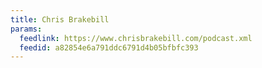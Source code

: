 ```yaml
---
title: Chris Brakebill
params:
  feedlink: https://www.chrisbrakebill.com/podcast.xml
  feedid: a82854e6a791ddc6791d4b05bfbfc393
---
```

